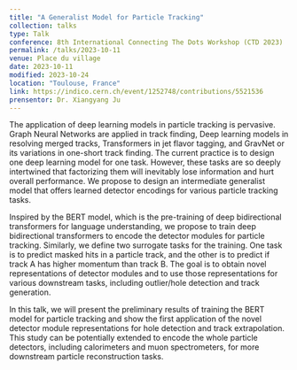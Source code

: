 ```yaml
---
title: "A Generalist Model for Particle Tracking"
collection: talks
type: Talk
conference: 8th International Connecting The Dots Workshop (CTD 2023)
permalink: /talks/2023-10-11
venue: Place du village
date: 2023-10-11
modified: 2023-10-24
location: "Toulouse, France"
link: https://indico.cern.ch/event/1252748/contributions/5521536
prensentor: Dr. Xiangyang Ju
---
```


The application of deep learning models in particle tracking is pervasive. Graph Neural Networks are applied in track finding, Deep learning models in resolving merged tracks, Transformers in jet flavor tagging, and GravNet or its variations in one-short track finding. The current practice is to design one deep learning model for one task. However, these tasks are so deeply intertwined that factorizing them will inevitably lose information and hurt overall performance. We propose to design an intermediate generalist model that offers learned detector encodings for various particle tracking tasks.

Inspired by the BERT model, which is the pre-training of deep bidirectional transformers for language understanding, we propose to train deep bidirectional transformers to encode the detector modules for particle tracking. Similarly, we define two surrogate tasks for the training. One task is to predict masked hits in a particle track, and the other is to predict if track A has higher momentum than track B. The goal is to obtain novel representations of detector modules and to use those representations for various downstream tasks, including outlier/hole detection and track generation.

In this talk, we will present the preliminary results of training the BERT model for particle tracking and show the first application of the novel detector module representations for hole detection and track extrapolation. This study can be potentially extended to encode the whole particle detectors, including calorimeters and muon spectrometers, for more downstream particle reconstruction tasks.

